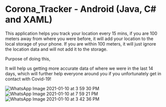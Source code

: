 # Corona_Tracker - Android (Java, C# and XAML)

This application helps you track your location every 15 mins, if you are 100 meters away from where you were before, it will add your location to the local storage of your phone.
If you are within 100 meters, it will just ignore the location data and will not add it to the storage.

Purpose of doing this, 

It will help us getting more accurate data of where we were in the last 14 days, which will further help everyone around you if you unfortunately get in contact with Covid-19!

![WhatsApp Image 2021-01-10 at 3 59 30 PM](https://user-images.githubusercontent.com/28573879/104140458-7ee7bb00-537f-11eb-9712-94c06e8c4985.jpeg)
![WhatsApp Image 2021-01-10 at 7 59 21 PM](https://user-images.githubusercontent.com/28573879/104140461-7f805180-537f-11eb-9ab5-2dac5c44eea3.jpeg)
![WhatsApp Image 2021-01-10 at 3 42 36 PM](https://user-images.githubusercontent.com/28573879/104140463-7f805180-537f-11eb-9122-909d8547f28e.jpeg)

